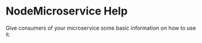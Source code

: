 NodeMicroservice Help
=====================
Give consumers of your microservice some basic information on how to use it.
